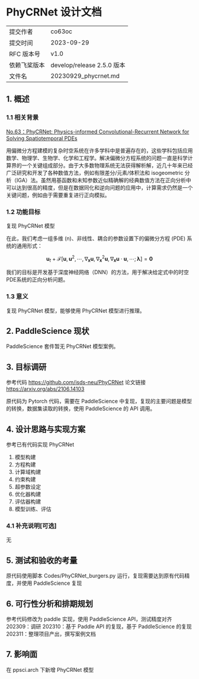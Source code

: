 # PhyCRNet 设计文档

|              |                            |
|--------------|----------------------------|
| 提交作者     | co63oc                     |
| 提交时间     | 2023-09-29                 |
| RFC 版本号   | v1.0                       |
| 依赖飞桨版本 | develop/release 2.5.0 版本 |
| 文件名       | 20230929_phycrnet.md       |

## 1. 概述

### 1.1 相关背景

[No.63：PhyCRNet: Physics-informed Convolutional-Recurrent Network for Solving Spatiotemporal PDEs](https://github.com/PaddlePaddle/community/blob/master/hackathon/hackathon_5th/%E3%80%90PaddlePaddle%20Hackathon%205th%E3%80%91%E5%BC%80%E6%BA%90%E8%B4%A1%E7%8C%AE%E4%B8%AA%E4%BA%BA%E6%8C%91%E6%88%98%E8%B5%9B%E7%A7%91%E5%AD%A6%E8%AE%A1%E7%AE%97%E4%BB%BB%E5%8A%A1%E5%90%88%E9%9B%86.md#no63phycrnet-physics-informed-convolutional-recurrent-network-for-solving-spatiotemporal-pdes)

用偏微分方程建模的复杂时空系统在许多学科中是普遍存在的，这些学科包括应用数学、物理学、生物学、化学和工程学。解决偏微分方程系统的问题一直是科学计算界的一个关键组成部分。由于大多数物理系统无法获得解析解，近几十年来已经广泛研究和开发了各种数值方法，例如有限差分/元素/体积法和 isogeometric 分析（IGA）法。虽然用基函数和未知参数近似精确解的经典数值方法在正向分析中可以达到很高的精度，但是在数据同化和逆向问题的应用中，计算需求仍然是一个关键问题，例如由于需要重复进行正向模拟。

### 1.2 功能目标

复现 PhyCRNet 模型

在此，我们考虑一组多维 (n)、非线性、耦合的参数设置下的偏微分方程 (PDE) 系统的通用形式：

$$
\mathbf{u}_t+\mathcal{F}\left[\mathbf{u}, \mathbf{u}^2, \cdots, \nabla_{\mathbf{x}} \mathbf{u}, \nabla_{\mathbf{x}}^2 \mathbf{u}, \nabla_{\mathbf{x}} \mathbf{u} \cdot \mathbf{u}, \cdots ; \boldsymbol{\lambda}\right]=\mathbf{0}
$$

我们的目标是开发基于深度神经网络（DNN）的方法，用于解决给定式中的时空PDE系统的正向分析问题。

### 1.3 意义

复现 PhyCRNet 模型，能够使用 PhyCRNet 模型进行推理。

## 2. PaddleScience 现状

PaddleScience 套件暂无 PhyCRNet 模型案例。

## 3. 目标调研

参考代码 https://github.com/isds-neu/PhyCRNet
论文链接 https://arxiv.org/abs/2106.14103

原代码为 Pytorch 代码，需要在 PaddleScience 中复现，复现的主要问题是模型的转换，数据集读取的转换，使用 PaddleScience 的 API 调用。

## 4. 设计思路与实现方案

参考已有代码实现 PhyCRNet
1. 模型构建
2. 方程构建
3. 计算域构建
4. 约束构建
5. 超参数设定
6. 优化器构建
7. 评估器构建
8. 模型训练、评估

### 4.1 补充说明[可选]

无

## 5. 测试和验收的考量

原代码使用脚本 Codes/PhyCRNet_burgers.py 运行，复现需要达到原有代码精度，并使用 PaddleScience 复现

## 6. 可行性分析和排期规划

参考代码修改为 paddle 实现，使用 PaddleScience API，测试精度对齐
202309：调研
202310：基于 Paddle API 的复现，基于 PaddleScience 的复现
202311：整理项目产出，撰写案例文档

## 7. 影响面

在 ppsci.arch 下新增 PhyCRNet 模型
